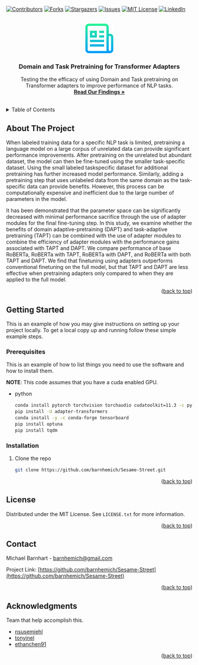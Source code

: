 <!-- Improved compatibility of back to top link: See: https://github.com/othneildrew/Best-README-Template/pull/73 -->
<a name="readme-top"></a>
<!--
*** Thanks for checking out the Best-README-Template. If you have a suggestion
*** that would make this better, please fork the repo and create a pull request
*** or simply open an issue with the tag "enhancement".
*** Don't forget to give the project a star!
*** Thanks again! Now go create something AMAZING! :D
-->



<!-- PROJECT SHIELDS -->
<!--
*** I'm using markdown "reference style" links for readability.
*** Reference links are enclosed in brackets [ ] instead of parentheses ( ).
*** See the bottom of this document for the declaration of the reference variables
*** for contributors-url, forks-url, etc. This is an optional, concise syntax you may use.
*** https://www.markdownguide.org/basic-syntax/#reference-style-links
-->
[![Contributors][contributors-shield]][contributors-url]
[![Forks][forks-shield]][forks-url]
[![Stargazers][stars-shield]][stars-url]
[![Issues][issues-shield]][issues-url]
[![MIT License][license-shield]][license-url]
[![LinkedIn][linkedin-shield]][linkedin-url]



<!-- PROJECT LOGO -->
<br />
<div align="center">
  <a href="https://github.com/barnhemich/Sesame-Street">
    <img src="images/logo.png" alt="Logo" width="80" height="80">
  </a>

<h3 align="center">Domain and Task Pretraining for Transformer Adapters</h3>

  <p align="center">
    Testing the the efficacy of using Domain and Task pretraining on Transformer adapters to improve performance of NLP tasks.
    <br />
    <a href="https://github.com/barnhemich/Sesame-Street/blob/main/Project_Report__Final.pdf"><strong>Read Our Findings »</strong></a>
    <br />
    <br />
  </p>
</div>



<!-- TABLE OF CONTENTS -->
<details>
  <summary>Table of Contents</summary>
  <ol>
    <li>
      <a href="#about-the-project">About The Project</a>
    </li>
    <li>
      <a href="#getting-started">Getting Started</a>
      <ul>
        <li><a href="#prerequisites">Prerequisites</a></li>
        <li><a href="#installation">Installation</a></li>
      </ul>
    </li>
    <li><a href="#license">License</a></li>
    <li><a href="#contact">Contact</a></li>
    <li><a href="#acknowledgments">Acknowledgments</a></li>
  </ol>
</details>



<!-- ABOUT THE PROJECT -->
## About The Project
When labeled training data for a specific NLP task is
limited, pretraining a language model on a large corpus
of unrelated data can provide significant performance improvements. After pretraining on the unrelated but abundant dataset, the model can then be fine-tuned using the
smaller task-specific dataset. Using the small labeled taskspecific dataset for additional pretraining has further increased model performance. Similarly, adding a pretraining step that uses unlabeled data from the same domain
as the task-specific data can provide benefits. However,
this process can be computationally expensive and inefficient due to the large number of parameters in the model.

It has been demonstrated that the parameter space can be
significantly decreased with minimal performance sacrifice
through the use of adapter modules for the final fine-tuning
step. In this study, we examine whether the benefits of domain adaptive-pretraining (DAPT) and task-adaptive pretraining (TAPT) can be combined with the use of adapter
modules to combine the efficiency of adapter modules with
the performance gains associated with TAPT and DAPT.
We compare performance of base RoBERTa, RoBERTa with
TAPT, RoBERTa with DAPT, and RoBERTa with both TAPT
and DAPT. We find that finetuning using adapters outperforms conventional finetuning on the full model, but
that TAPT and DAPT are less effective when pretraining
adapters only compared to when they are applied to the full
model.


<p align="right">(<a href="#readme-top">back to top</a>)</p>







<!-- GETTING STARTED -->
## Getting Started

This is an example of how you may give instructions on setting up your project locally.
To get a local copy up and running follow these simple example steps.

### Prerequisites

This is an example of how to list things you need to use the software and how to install them.

**NOTE**: This code assumes that you have a cuda enabled GPU.
* python
  ```sh
  conda install pytorch torchvision torchaudio cudatoolkit=11.3 -c pytorch
  pip install -U adapter-transformers
  conda install -y -c conda-forge tensorboard
  pip install optuna
  pip install tqdm
  ```

### Installation

1. Clone the repo
   ```sh
   git clone https://github.com/barnhemich/Sesame-Street.git
   ```


<p align="right">(<a href="#readme-top">back to top</a>)</p>






<!-- LICENSE -->
## License

Distributed under the MIT License. See `LICENSE.txt` for more information.

<p align="right">(<a href="#readme-top">back to top</a>)</p>



<!-- CONTACT -->
## Contact

Michael Barnhart  - barnhemich@gmail.com

Project Link: [https://github.com/barnhemich/Sesame-Street](https://github.com/barnhemich/Sesame-Street)

<p align="right">(<a href="#readme-top">back to top</a>)</p>



<!-- ACKNOWLEDGMENTS -->
## Acknowledgments
Team that help accomplish this.
* [nsusemiehl](https://github.com/nsusemiehl)
* [tonyjnel](https://github.com/tonyjnel)
* [ethanchen91](https://github.com/ethanchen91)

<p align="right">(<a href="#readme-top">back to top</a>)</p>



<!-- MARKDOWN LINKS & IMAGES -->
<!-- https://www.markdownguide.org/basic-syntax/#reference-style-links -->
[contributors-shield]: https://img.shields.io/github/contributors/barnhemich/Sesame-Street.svg?style=for-the-badge
[contributors-url]: https://github.com/barnhemich/Sesame-Street/graphs/contributors
[forks-shield]: https://img.shields.io/github/forks/barnhemich/Sesame-Street.svg?style=for-the-badge
[forks-url]: https://github.com/barnhemich/Sesame-Street/network/members
[stars-shield]: https://img.shields.io/github/stars/barnhemich/Sesame-Street.svg?style=for-the-badge
[stars-url]: https://github.com/barnhemich/Sesame-Street/stargazers
[issues-shield]: https://img.shields.io/github/issues/barnhemich/Sesame-Street.svg?style=for-the-badge
[issues-url]: https://github.com/barnhemich/Sesame-Street/issues
[license-shield]: https://img.shields.io/github/license/barnhemich/Sesame-Street.svg?style=for-the-badge
[license-url]: https://github.com/barnhemich/Sesame-Street/blob/main/LICENSE.txt
[linkedin-shield]: https://img.shields.io/badge/-LinkedIn-black.svg?style=for-the-badge&logo=linkedin&colorB=555
[linkedin-url]: https://linkedin.com/in/https://www.linkedin.com/in/michael-barnhart-973059171/
[product-screenshot]: images/screenshot.png
[Next.js]: https://img.shields.io/badge/next.js-000000?style=for-the-badge&logo=nextdotjs&logoColor=white
[Next-url]: https://nextjs.org/
[React.js]: https://img.shields.io/badge/React-20232A?style=for-the-badge&logo=react&logoColor=61DAFB
[React-url]: https://reactjs.org/
[Vue.js]: https://img.shields.io/badge/Vue.js-35495E?style=for-the-badge&logo=vuedotjs&logoColor=4FC08D
[Vue-url]: https://vuejs.org/
[Angular.io]: https://img.shields.io/badge/Angular-DD0031?style=for-the-badge&logo=angular&logoColor=white
[Angular-url]: https://angular.io/
[Svelte.dev]: https://img.shields.io/badge/Svelte-4A4A55?style=for-the-badge&logo=svelte&logoColor=FF3E00
[Svelte-url]: https://svelte.dev/
[Laravel.com]: https://img.shields.io/badge/Laravel-FF2D20?style=for-the-badge&logo=laravel&logoColor=white
[Laravel-url]: https://laravel.com
[Bootstrap.com]: https://img.shields.io/badge/Bootstrap-563D7C?style=for-the-badge&logo=bootstrap&logoColor=white
[Bootstrap-url]: https://getbootstrap.com
[JQuery.com]: https://img.shields.io/badge/jQuery-0769AD?style=for-the-badge&logo=jquery&logoColor=white
[JQuery-url]: https://jquery.com 
